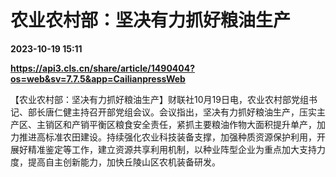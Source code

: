 # 农业农村部：坚决有力抓好粮油生产

**2023-10-19 15:11**

**https://api3.cls.cn/share/article/1490404?os=web&sv=7.7.5&app=CailianpressWeb**

【农业农村部：坚决有力抓好粮油生产】财联社10月19日电，农业农村部党组书记、部长唐仁健主持召开部党组会议。会议指出，坚决有力抓好粮油生产，压实主产区、主销区和产销平衡区粮食安全责任，紧抓主要粮油作物大面积提升单产，加力推进高标准农田建设。持续强化农业科技装备支撑，加强种质资源保护利用，开展好精准鉴定等工作，建立资源共享利用机制，以种业阵型企业为重点加大支持力度，提高自主创新能力，加快丘陵山区农机装备研发。